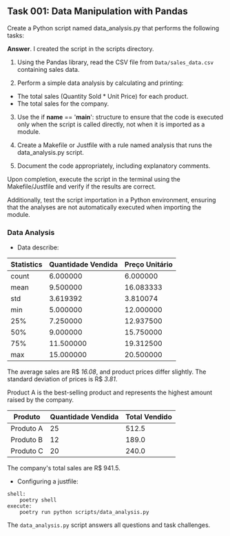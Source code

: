 ## Task 001: Data Manipulation with Pandas

Create a Python script named data_analysis.py that performs the following tasks:

**Answer**. I created the script in the scripts directory.

1. Using the Pandas library, read the CSV file from `Data/sales_data.csv` containing sales data.

2. Perform a simple data analysis by calculating and printing:

- The total sales (Quantity Sold * Unit Price) for each product.
- The total sales for the company.

3. Use the if __name__ == '__main__': structure to ensure that the code is executed only when the script is called directly, not when it is imported as a module.

4. Create a Makefile or Justfile with a rule named analysis that runs the data_analysis.py script.

5. Document the code appropriately, including explanatory comments.

Upon completion, execute the script in the terminal using the Makefile/Justfile and verify if the results are correct.

Additionally, test the script importation in a Python environment, ensuring that the analyses are not automatically executed when importing the module.

### Data Analysis

- Data describe:
  
Statistics  | Quantidade Vendida | Preço Unitário
------------|--------------------|---------------
count       |           6.000000 |       6.000000
mean        |           9.500000 |      16.083333
std         |           3.619392 |       3.810074
min         |           5.000000 |      12.000000
25%         |           7.250000 |      12.937500
50%         |           9.000000 |      15.750000
75%         |          11.500000 |      19.312500
max         |          15.000000 |      20.500000

The average sales are R\$ *16.08*, and product prices differ slightly. The standard deviation of prices is R\$ *3.81*.

Product A is the best-selling product and represents the highest amount raised by the company.

Produto   | Quantidade Vendida | Total Vendido  
----------|--------------------|---------------                                   
Produto A |                 25 |         512.5
Produto B |                 12 |         189.0
Produto C |                 20 |         240.0

The company's total sales are R\$ 941.5.

- Configuring a justfile:
  
```
shell: 
    poetry shell
execute: 
    poetry run python scripts/data_analysis.py
```

The `data_analysis.py` script answers all questions and task challenges.